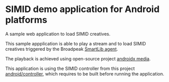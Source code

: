 # SIMID demo application for Android platforms

A sample web application to load SIMID creatives.

This sample appplication is able to play a stream and to load SIMID creatives triggered by the Broadpeak [SmartLib agent](https://delivery-platform.broadpeak.tv/smartlib/).

The playback is achieved using open-source project [androidx media](https://github.com/androidx/media).

This application is using the SIMID controller from this project [android/controller](../controller), which requires to be built before running the application.

